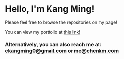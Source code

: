 # Hello, I'm Kang Ming!

Please feel free to browse the repositories on my page!

You can view my portfolio at [this link!](https://chenkm.com)

### Alternatively, you can also reach me at: ckangming0@gmail.com or me@chenkm.com

<!---
chxnkm/chxnkm is a ✨ special ✨ repository because its `README.md` (this file) appears on your GitHub profile.
You can click the Preview link to take a look at your changes.
--->
